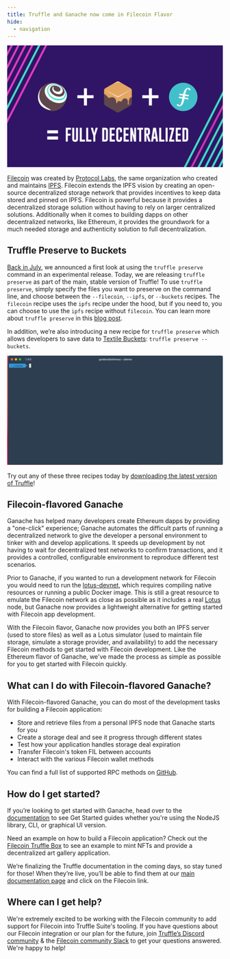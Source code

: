 ```yaml
---
title: Truffle and Ganache now come in Filecoin Flavor
hide:
  - navigation
---
```


![Filecoin Collab Banner with Ganache](/img/blog/truffle-and-ganache-now-come-in-filecoin-flavor/blog-header.png)

[Filecoin](https://filecoin.io) was created by [Protocol Labs](https://protocol.ai), the same organization who created and maintains [IPFS](https://ipfs.io). Filecoin extends the IPFS vision by creating an open-source decentralized storage network that provides incentives to keep data stored and pinned on IPFS. Filecoin is powerful because it provides a decentralized storage solution without having to rely on larger centralized solutions. Additionally when it comes to building dapps on other decentralized networks, like Ethereum, it provides the groundwork for a much needed storage and authenticity solution to full decentralization.

## Truffle Preserve to Buckets

[Back in July](/blog/announcing-collaboration-with-filecoin), we announced a first look at using the `truffle preserve` command in an experimental release. Today, we are releasing `truffle preserve` as part of the main, stable version of Truffle! To use `truffle preserve`, simply specify the files you want to preserve on the command line, and choose between the `--filecoin`, `--ipfs`, or `--buckets` recipes. The `filecoin` recipe uses the `ipfs` recipe under the hood, but if you need to, you can choose to use the `ipfs` recipe without `filecoin`. You can learn more about `truffle preserve` in this [blog post](/blog/announcing-collaboration-with-filecoin).

In addition, we’re also introducing a new recipe for `truffle preserve` which allows developers to save data to [Textile Buckets](https://docs.textile.io/buckets/): `truffle preserve --buckets`.

![`truffle preserve --buckets` Example](/img/blog/truffle-and-ganache-now-come-in-filecoin-flavor/preserve-buckets.gif)

Try out any of these three recipes today by [downloading the latest version of Truffle](/docs/truffle/getting-started/installation)!

## Filecoin-flavored Ganache

Ganache has helped many developers create Ethereum dapps by providing a "one-click" experience; Ganache automates the difficult parts of running a decentralized network to give the developer a personal environment to tinker with and develop applications. It speeds up development by not having to wait for decentralized test networks to confirm transactions, and it provides a controlled, configurable environment to reproduce different test scenarios.

Prior to Ganache, if you wanted to run a development network for Filecoin you would need to run the [lotus-devnet](https://github.com/textileio/lotus-devnet), which requires compiling native resources or running a public Docker image. This is still a great resource to emulate the Filecoin network as close as possible as it includes a real [Lotus](https://docs.filecoin.io/get-started/lotus/) node, but Ganache now provides a lightweight alternative for getting started with Filecoin app development.

With the Filecoin flavor, Ganache now provides you both an IPFS server (used to store files) as well as a Lotus simulator (used to maintain file storage, simulate a storage provider, and availability) to add the necessary Filecoin methods to get started with Filecoin development. Like the Ethereum flavor of Ganache, we've made the process as simple as possible for you to get started with Filecoin quickly.

## What can I do with Filecoin-flavored Ganache?

With Filecoin-flavored Ganache, you can do most of the development tasks for building a Filecoin application:
- Store and retrieve files from a personal IPFS node that Ganache starts for you
- Create a storage deal and see it progress through different states
- Test how your application handles storage deal expiration
- Transfer Filecoin's token FIL between accounts
- Interact with the various Filecoin wallet methods

You can find a full list of supported RPC methods on [GitHub](https://github.com/trufflesuite/ganache-core/tree/develop/src/chains/filecoin/filecoin#supported-rpc-methods).

## How do I get started?

If you’re looking to get started with Ganache, head over to the [documentation](/docs/filecoin/ganache/overview) to see Get Started guides whether you're using the NodeJS library, CLI, or graphical UI version.

Need an example on how to build a Filecoin application? Check out the [Filecoin Truffle Box](https://github.com/truffle-box/filecoin-box) to see an example to mint NFTs and provide a decentralized art gallery application.

We’re finalizing the Truffle documentation in the coming days, so stay tuned for those! When they’re live, you’ll be able to find them at our [main documentation page](https://trufflesuite.com/docs) and click on the Filecoin link.

## Where can I get help?

We're extremely excited to be working with the Filecoin community to add support for Filecoin into Truffle Suite's tooling. If you have questions about our Filecoin integration or our plan for the future, join [Truffle’s Discord community](https://trfl.co/truffle-community) & the [Filecoin community Slack](https://filecoin.io/slack) to get your questions answered. We're happy to help!
